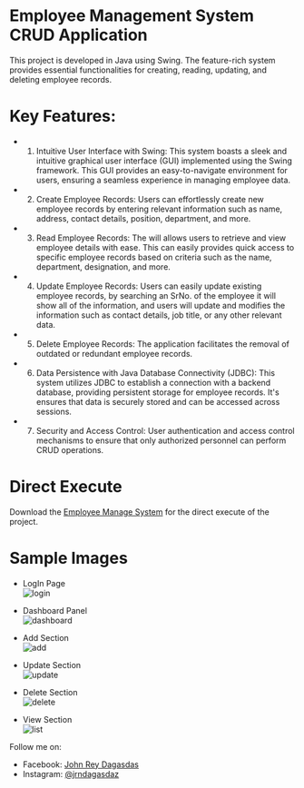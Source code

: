 # Employee Management System CRUD Application
This project is developed in Java using Swing. The feature-rich system provides essential functionalities for creating, reading, updating, and deleting employee records.

# Key Features:
+ 1. Intuitive User Interface with Swing:
     This system boasts a sleek and intuitive graphical user interface (GUI) implemented using the Swing framework. This GUI provides an easy-to-navigate environment for users, ensuring a seamless experience in managing employee data.

+ 2. Create Employee Records:
     Users can effortlessly create new employee records by entering relevant information such as name, address, contact details, position, department, and more.

+ 3. Read Employee Records:
     The will allows users to retrieve and view employee details with ease. This can easily provides quick access to specific employee records based on criteria such as the name, department, designation, and more.

+ 4. Update Employee Records:
     Users can easily update existing employee records, by searching an SrNo. of the employee it will show all of the information, and users will update and modifies the information such as contact details, job title, or any other relevant data.

+ 5. Delete Employee Records:
     The application facilitates the removal of outdated or redundant employee records.

+ 6. Data Persistence with Java Database Connectivity (JDBC):
     This system utilizes JDBC to establish a connection with a backend database, providing persistent storage for employee records. It's ensures that data is securely stored and can be accessed across sessions.

+ 7. Security and Access Control:
     User authentication and access control mechanisms to ensure that only authorized personnel can perform CRUD operations.

# Direct Execute
Download the [Employee Manage System](https://github.com/JrdProg/Employee-Management-System-CRUD-Application-/files/13935782/Employee.Management.System.zip) for the direct execute of the project.


# Sample Images
+ LogIn Page <br />
![login](https://github.com/JrdProg/Employee-Management-System-CRUD-Application-/assets/136809827/e743a132-7709-4f4f-8441-d11a99e7b8e7)

+ Dashboard Panel <br />
![dashboard](https://github.com/JrdProg/Employee-Management-System-CRUD-Application-/assets/136809827/e67b0a9a-d4f2-4714-ac5c-f86394624a26)

+ Add Section <br />
![add](https://github.com/JrdProg/BouncingBall/assets/136809827/23b659c5-2824-4fd0-971b-2c85ee7629b8)

+ Update Section <br />
![update](https://github.com/JrdProg/BouncingBall/assets/136809827/60fafac7-42a9-4ca3-9389-e0b207e9ca7d)

+ Delete Section <br />
![delete](https://github.com/JrdProg/BouncingBall/assets/136809827/cfa1f485-f3ff-4d56-9303-67508e16db00)

+ View Section <br />
![list](https://github.com/JrdProg/BouncingBall/assets/136809827/32564b9e-2ccb-4db7-9d01-d350c7f16095)


Follow me on:
+ Facebook: <a href="https://facebook.com/chenzokiwasashi">John Rey Dagasdas</a>
+ Instagram: <a href="https://instagram.com/jrndagasdaz">@jrndagasdaz</a>
